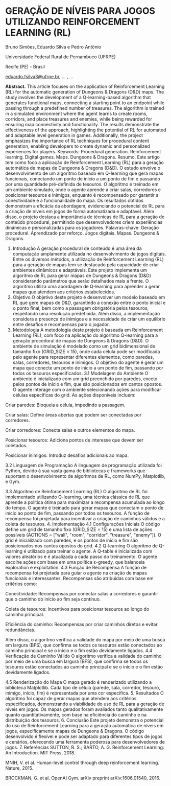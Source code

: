 # GERAÇÃO DE NÍVEIS PARA JOGOS UTILIZANDO REINFORCEMENT LEARNING (RL)
Bruno Simões, Eduardo Silva e Pedro Antônio

Universidade Federal Rural de Pernambuco (UFRPE)  

Recife (PE) - Brasil  

eduardo.fsilva3@ufrpe.br, … , … 

**Abstract.** This article focuses on the application of Reinforcement Learning (RL) for the automatic generation of Dungeons & Dragons (D&D) maps. The study involves the development of a Q-learning-based algorithm that generates functional maps, connecting a starting point to an endpoint while passing through a predefined number of treasures. The algorithm is trained in a simulated environment where the agent learns to create rooms, corridors, and place treasures and enemies, while being rewarded for ensuring map connectivity and functionality. The results demonstrate the effectiveness of the approach, highlighting the potential of RL for automated and adaptable level generation in games. Additionally, the project emphasizes the importance of RL techniques for procedural content generation, enabling developers to create dynamic and personalized experiences for players.
Keywords: Procedural generation. Reinforcement learning. Digital games. Maps. Dungeons & Dragons.
Resumo. Este artigo tem como foco a aplicação de Reinforcement Learning (RL) para a geração automática de mapas de Dungeons & Dragons (D&D). O estudo envolve o desenvolvimento de um algoritmo baseado em Q-learning que gera mapas funcionais, conectando um ponto de início a um ponto de fim e passando por uma quantidade pré-definida de tesouros. O algoritmo é treinado em um ambiente simulado, onde o agente aprende a criar salas, corredores e posicionar tesouros e inimigos, enquanto é recompensado por garantir a conectividade e a funcionalidade do mapa. Os resultados obtidos demonstram a eficácia da abordagem, evidenciando o potencial do RL para a criação de níveis em jogos de forma automatizada e adaptável. Além disso, o projeto destaca a importância de técnicas de RL para a geração de conteúdo procedural, permitindo que desenvolvedores criem experiências dinâmicas e personalizadas para os jogadores.
Palavras-chave: Geração procedural. Aprendizado por reforço. Jogos digitais. Mapas. Dungeons & Dragons.

1. Introdução
A geração procedural de conteúdo é uma área da computação amplamente utilizada no desenvolvimento de jogos digitais. Entre os diversos métodos, a utilização de Reinforcement Learning (RL) para a geração de mapas tem se destacado pela capacidade de criar ambientes dinâmicos e adaptáveis. Este projeto implementa um algoritmo de RL para gerar mapas de Dungeons & Dragons (D&D) considerando parâmetros que serão detalhados mais a frente. O algoritmo utiliza uma abordagem de Q-learning para aprender a gerar mapas que atendem aos critérios estabelecidos.
2. Objetivo
O objetivo deste projeto é desenvolver um modelo baseado em RL que gere mapas de D&D, garantindo a conexão entre o ponto inicial e o ponto final, bem como a passagem obrigatória pelos tesouros, respeitando uma resolução predefinida. Além disso, a implementação considera a presença de inimigos e a necessidade de criar um equilíbrio entre desafios e recompensas para o jogador.
3. Metodologia
A metodologia deste projeto é baseada em Reinforcement Learning (RL), com foco na aplicação do algoritmo Q-learning para a geração procedural de mapas de Dungeons & Dragons (D&D). O ambiente de simulação é modelado como um grid bidimensional de tamanho fixo (GRID_SIZE = 15), onde cada célula pode ser modificada pelo agente para representar diferentes elementos, como paredes, salas, corredores, tesouros e inimigos. O objetivo do agente é gerar um mapa que conecte um ponto de início a um ponto de fim, passando por todos os tesouros especificados.
3.1 Modelagem do Ambiente
O ambiente é inicializado com um grid preenchido por paredes, exceto pelos pontos de início e fim, que são posicionados em cantos opostos. O agente interage com o ambiente selecionando ações para modificar células específicas do grid. As ações disponíveis incluem:

Criar paredes: Bloqueia a célula, impedindo a passagem.

Criar salas: Define áreas abertas que podem ser conectadas por corredores.

Criar corredores: Conecta salas e outros elementos do mapa.

Posicionar tesouros: Adiciona pontos de interesse que devem ser coletados.

Posicionar inimigos: Introduz desafios adicionais ao mapa.

3.2 Linguagem de Programação
A linguagem de programação utilizada foi Python, devido à sua vasta gama de bibliotecas e frameworks que suportam o desenvolvimento de algoritmos de RL, como NumPy, Matplotlib, e Gym.

3.3 Algoritmo de Reinforcement Learning (RL)
O algoritmo de RL foi implementado utilizando Q-learning, uma técnica clássica de RL que aprende a política ótima para maximizar a recompensa acumulada ao longo do tempo. O agente é treinado para gerar mapas que conectam o ponto de início ao ponto de fim, passando por todos os tesouros. A função de recompensa foi projetada para incentivar a criação de caminhos válidos e a coleta de tesouros.
4. Implementação
4.1 Configurações Iniciais
O código define um grid de tamanho fixo (GRID_SIZE = 15) e uma lista de ações possíveis (ACTIONS = ["wall", "room", "corridor", "treasure", "enemy"]). O grid é inicializado com paredes, e os pontos de início e fim são posicionados nos cantos opostos do grid.
4.2 Q-learning
O algoritmo de Q-learning é utilizado para treinar o agente. A Q-table é inicializada com valores aleatórios e é atualizada a cada passo do treinamento. O agente escolhe ações com base em uma política ε-greedy, que balanceia exploration e exploitation.
4.3 Função de Recompensa
A função de recompensa foi projetada para guiar o agente na criação de mapas funcionais e interessantes. Recompensas são atribuídas com base em critérios como:

Conectividade: Recompensas por conectar salas a corredores e garantir que o caminho do início ao fim seja contínuo.

Coleta de tesouros: Incentivos para posicionar tesouros ao longo do caminho principal.

Eficiência do caminho: Recompensas por criar caminhos diretos e evitar redundâncias.

Além disso, o algoritmo verifica a validade do mapa por meio de uma busca em largura (BFS), que confirma se todos os tesouros estão conectados ao caminho principal e se o início e o fim estão devidamente ligados.
4.4 Verificação de Caminho Válido
O algoritmo verifica a validade do caminho por meio de uma busca em largura (BFS), que confirma se todos os tesouros estão conectados ao caminho principal e se o início e o fim estão devidamente ligados.

4.5 Renderização do Mapa
O mapa gerado é renderizado utilizando a biblioteca Matplotlib. Cada tipo de célula (parede, sala, corredor, tesouro, inimigo, início, fim) é representada por uma cor específica.
5. Resultados
O algoritmo foi capaz de gerar mapas que atendem aos critérios especificados, demonstrando a viabilidade do uso de RL para a geração de níveis em jogos. Os mapas gerados foram avaliados tanto qualitativamente quanto quantitativamente, com base na eficiência do caminho e na distribuição dos tesouros.
6. Conclusão
Este projeto demonstra o potencial do uso de Reinforcement Learning para a geração automática de níveis em jogos, especificamente mapas de Dungeons & Dragons. O código desenvolvido é flexível e pode ser adaptado para diferentes tipos de jogos e cenários, oferecendo uma ferramenta poderosa para desenvolvedores de jogos.
7. Referências
SUTTON, R. S.; BARTO, A. G. Reinforcement Learning: An Introduction. MIT Press, 2018.

MNIH, V. et al. Human-level control through deep reinforcement learning. Nature, 2015.

BROCKMAN, G. et al. OpenAI Gym. arXiv preprint arXiv:1606.01540, 2016.
